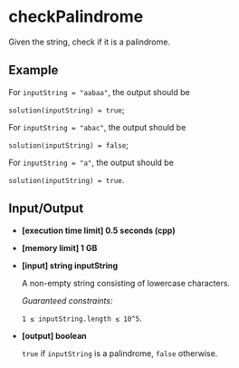 # checkPalindrome

Given the string, check if it is a palindrome.

## Example

For `inputString = "aabaa"`, the output should be

`solution(inputString) = true`;

For `inputString = "abac"`, the output should be

`solution(inputString) = false`;

For `inputString = "a"`, the output should be

`solution(inputString) = true`.

## Input/Output

- **[execution time limit] 0.5 seconds (cpp)**
- **[memory limit] 1 GB**
- **[input] string inputString**

    A non-empty string consisting of lowercase characters.

    *Guaranteed constraints:*

    `1 ≤ inputString.length ≤ 10^5`.

- **[output] boolean**

    `true` if `inputString` is a palindrome, `false` otherwise.
